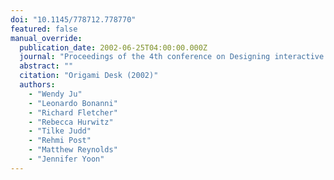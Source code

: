 ```yaml
---
doi: "10.1145/778712.778770"
featured: false
manual_override:
  publication_date: 2002-06-25T04:00:00.000Z
  journal: "Proceedings of the 4th conference on Designing interactive systems: processes, practices, methods, and techniques"
  abstract: ""
  citation: "Origami Desk (2002)"
  authors:
    - "Wendy Ju"
    - "Leonardo Bonanni"
    - "Richard Fletcher"
    - "Rebecca Hurwitz"
    - "Tilke Judd"
    - "Rehmi Post"
    - "Matthew Reynolds"
    - "Jennifer Yoon"
---
```


<!-- You can add additional content about this publication here if needed -->
